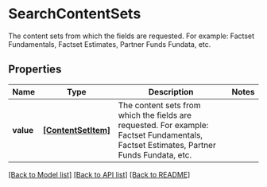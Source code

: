 # SearchContentSets

The content sets from which the fields are requested. For example: Factset Fundamentals, Factset Estimates, Partner Funds Fundata, etc. 

## Properties
Name | Type | Description | Notes
------------ | ------------- | ------------- | -------------
**value** | [**[ContentSetItem]**](ContentSetItem.md) | The content sets from which the fields are requested. For example: Factset Fundamentals, Factset Estimates, Partner Funds Fundata, etc.  | 

[[Back to Model list]](../README.md#documentation-for-models) [[Back to API list]](../README.md#documentation-for-api-endpoints) [[Back to README]](../README.md)


